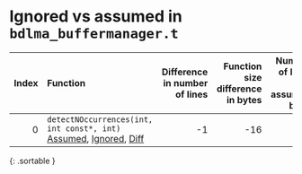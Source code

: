 # Ignored vs assumed in `bdlma_buffermanager.t`

<script src="../sorttable.js"></script>
|   Index | Function                                                                                                           |   Difference in number of lines |   Function size difference in bytes |   Number of lines in assumed build | Number of bytes in assumed build   |   Number of lines in ignored build | Number of bytes in ignored build   |
|--------:|:-------------------------------------------------------------------------------------------------------------------|--------------------------------:|------------------------------------:|-----------------------------------:|:-----------------------------------|-----------------------------------:|:-----------------------------------|
|       0 | `detectNOccurrences(int, int const*, int)` [Assumed](0.assume.s.txt), [Ignored](0.none.s.txt), [Diff](0.diff.html) |                              -1 |                                 -16 |                                416 | 4,202,384                          |                                432 | 4,202,384                          |
{: .sortable }

